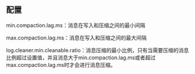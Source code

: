 ## 配置

min.compaction.lag.ms：消息在写入和压缩之间的最小间隔

max.compaction.lag.ms：消息在写入和压缩之间的最大间隔

log.cleaner.min.cleanable.ratio：消息压缩的最小比例，只有当需要压缩的消息比例超过设置值，并且消息大于min.compaction.lag.ms或者超过max.compaction.lag.ms时才会进行消息压缩。

